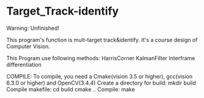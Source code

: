 # Target_Track-identify

Warning: Unfinished!

This program's function is mult-target track&identify. It's a course design of Computer Vision.

This Program use following methods:
    HarrisCorner
    KalmanFilter
    Interframe differentiation

COMPILE:
    To compile, you need a Cmake(vision 3.5 or higher), gcc(vision 6.3.0 or higher) and OpenCV(3.4.4)
    Create a directory for build:
        mkdir build
    Compile makefile:
        cd build
        cmake ..
    Compile:
        make

